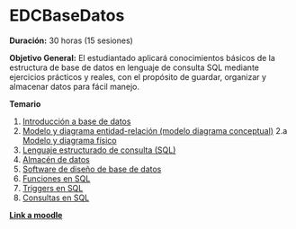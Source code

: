 # EDCBaseDatos

**Duración:** 30 horas (15 sesiones)

**Objetivo General:** El estudiantado aplicará conocimientos básicos de la estructura de base de datos en lenguaje de consulta SQL mediante ejercicios prácticos y reales, con el propósito de guardar, organizar y almacenar datos para fácil manejo.

**Temario**

1. [Introducción a base de datos](./introduccionBaseDatos.md)
2. [Modelo y diagrama entidad-relación (modelo diagrama conceptual)](./modeloDiagramaEntidadRelacion.md)
2.a [Modelo y diagrama físico]()
3. [Lenguaje estructurado de consulta (SQL)]()
4. [Almacén de datos]()
5. [Software de diseño de base de datos]() 
6. [Funciones en SQL]()
7. [Triggers en SQL]()
6. [Consultas en SQL]()

[**Link a moodle**](https://educacion.pilares.cdmx.gob.mx/)